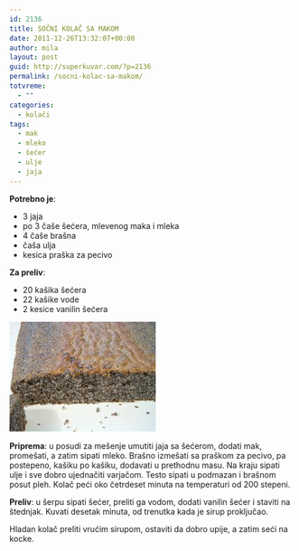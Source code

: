 ```yaml
---
id: 2136
title: SOČNI KOLAČ SA MAKOM
date: 2011-12-26T13:32:07+00:00
author: mila
layout: post
guid: http://superkuvar.com/?p=2136
permalink: /socni-kolac-sa-makom/
totvreme:
  - ""
categories:
  - kolači
tags:
  - mak
  - mleko
  - šećer
  - ulje
  - jaja
---
```

**Potrebno je**:

  * 3 jaja
  * po 3 čaše šećera, mlevenog maka i mleka
  * 4 čaše brašna
  * čaša ulja
  * kesica praška za pecivo

**Za preliv**:


  * 20 kašika šećera
  * 22 kašike vode
  * 2 kesice vanilin šećera

![mak kolač](/wp-content/uploads/2011/12/kolacmak1.jpg)


**Priprema**: u posudi za mešenje umutiti jaja sa šećerom, dodati mak, promešati, a zatim sipati mleko. Brašno izmešati sa praškom za pecivo, pa postepeno, kašiku po kašiku, dodavati u prethodnu masu. Na kraju sipati ulje i sve dobro ujednačiti varjačom. Testo sipati u podmazan i brašnom posut pleh. Kolač peći oko četrdeset minuta na temperaturi od 200 stepeni.

**Preliv**: u šerpu sipati šećer, preliti ga vodom, dodati vanilin šećer i staviti na štednjak. Kuvati desetak minuta, od trenutka kada je sirup proključao.

Hladan kolač preliti vrućim sirupom, ostaviti da dobro upije, a zatim seći na kocke.